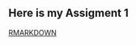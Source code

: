 ## Here is my Assigment 1

[RMARKDOWN](https://github.com/pjournal/boun01-coronakykumre/blob/gh-pages/assignment1.html)
